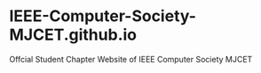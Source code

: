 # IEEE-Computer-Society-MJCET.github.io
Offcial Student Chapter Website of IEEE Computer Society MJCET
